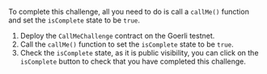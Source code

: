 To complete this challenge, all you need to do is call a `callMe()` function and set the `isComplete` state to be `true`.

1. Deploy the `CallMeChallenge` contract on the Goerli testnet.
2. Call the `callMe()` function to set the `isComplete` state to be `true`.
3. Check the `isComplete` state, as it is public visibility, you can click on the `isComplete` button to check that you have completed this challenge.
